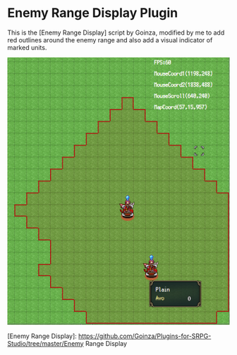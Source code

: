 # Enemy Range Display Plugin

This is the [Enemy Range Display] script by Goinza, modified by me to add red outlines around the enemy range and also add a visual indicator of marked units.

![Example][1]

[1]: Example.png

[Enemy Range Display]: https://github.com/Goinza/Plugins-for-SRPG-Studio/tree/master/Enemy Range Display